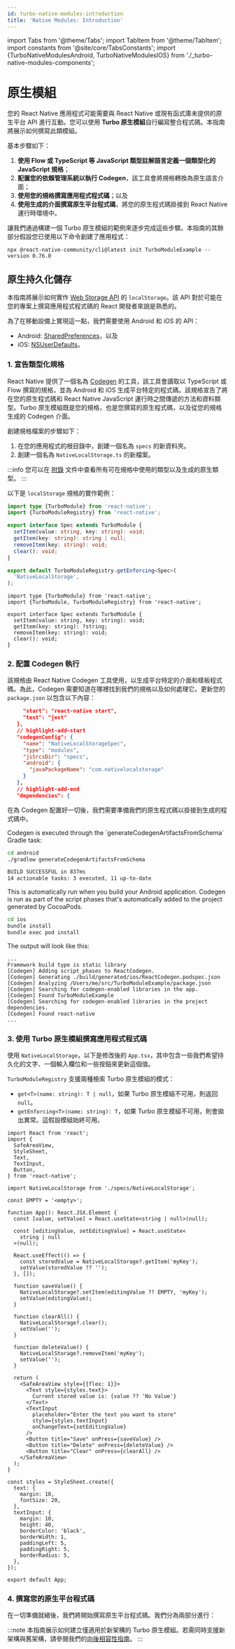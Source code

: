 ```yaml
---
id: turbo-native-modules-introduction
title: 'Native Modules: Introduction'
---
```


import Tabs from '@theme/Tabs'; import TabItem from '@theme/TabItem'; import constants from '@site/core/TabsConstants';
import {TurboNativeModulesAndroid, TurboNativeModulesIOS} from './\_turbo-native-modules-components';

# 原生模組

您的 React Native 應用程式可能需要與 React Native 或現有函式庫未提供的原生平台 API 進行互動。您可以使用 **Turbo 原生模組**自行編寫整合程式碼。本指南將展示如何撰寫此類模組。

基本步驟如下：

1. **使用 Flow 或 TypeScript 等 JavaScript 類型註解語言定義一個類型化的 JavaScript 規格**；
2. **配置您的依賴管理系統以執行 Codegen**，該工具會將規格轉換為原生語言介面；
3. **使用您的規格撰寫應用程式程式碼**；以及
4. **使用生成的介面撰寫原生平台程式碼**，將您的原生程式碼掛接到 React Native 運行時環境中。

讓我們通過構建一個 Turbo 原生模組的範例來逐步完成這些步驟。本指南的其餘部分假設您已使用以下命令創建了應用程式：

```shell
npx @react-native-community/cli@latest init TurboModuleExample --version 0.76.0
```

## 原生持久化儲存

本指南將展示如何實作 [Web Storage API](https://html.spec.whatwg.org/multipage/webstorage.html#dom-localstorage-dev) 的 `localStorage`。該 API 對於可能在您的專案上撰寫應用程式程式碼的 React 開發者來說是熟悉的。

為了在移動設備上實現這一點，我們需要使用 Android 和 iOS 的 API：

- Android: [SharedPreferences](https://developer.android.com/reference/android/content/SharedPreferences)，以及
- iOS: [NSUserDefaults](https://developer.apple.com/documentation/foundation/nsuserdefaults)。

### 1. 宣告類型化規格

React Native 提供了一個名為 [Codegen](/the-new-architecture/what-is-codegen.md) 的工具，該工具會讀取以 TypeScript 或 Flow 撰寫的規格，並為 Android 和 iOS 生成平台特定的程式碼。該規格宣告了將在您的原生程式碼和 React Native JavaScript 運行時之間傳遞的方法和資料類型。Turbo 原生模組既是您的規格，也是您撰寫的原生程式碼，以及從您的規格生成的 Codegen 介面。

創建規格檔案的步驟如下：

1. 在您的應用程式的根目錄中，創建一個名為 `specs` 的新資料夾。
2. 創建一個名為 `NativeLocalStorage.ts` 的新檔案。

:::info
您可以在 [附錄](/appendix.md) 文件中查看所有可在規格中使用的類型以及生成的原生類型。
:::

以下是 `localStorage` 規格的實作範例：

<Tabs groupId="language" queryString defaultValue={constants.defaultJavaScriptSpecLanguage} values={constants.javaScriptSpecLanguages}>
<TabItem value="typescript">

```typescript title="specs/NativeLocalStorage.ts"
import type {TurboModule} from 'react-native';
import {TurboModuleRegistry} from 'react-native';

export interface Spec extends TurboModule {
  setItem(value: string, key: string): void;
  getItem(key: string): string | null;
  removeItem(key: string): void;
  clear(): void;
}

export default TurboModuleRegistry.getEnforcing<Spec>(
  'NativeLocalStorage',
);
```

</TabItem>
<TabItem value="flow">

```flow title="NativeLocalStorage.js"
import type {TurboModule} from 'react-native';
import {TurboModule, TurboModuleRegistry} from 'react-native';

export interface Spec extends TurboModule {
  setItem(value: string, key: string): void;
  getItem(key: string): ?string;
  removeItem(key: string): void;
  clear(): void;
}
```

</TabItem>
</Tabs>

### 2. 配置 Codegen 執行

該規格由 React Native Codegen 工具使用，以生成平台特定的介面和樣板程式碼。為此，Codegen 需要知道在哪裡找到我們的規格以及如何處理它。更新您的 `package.json` 以包含以下內容：

```json title="package.json"
     "start": "react-native start",
     "test": "jest"
   },
   // highlight-add-start
   "codegenConfig": {
     "name": "NativeLocalStorageSpec",
     "type": "modules",
     "jsSrcsDir": "specs",
     "android": {
       "javaPackageName": "com.nativelocalstorage"
     }
   },
   // highlight-add-end
   "dependencies": {
```

在為 Codegen 配置好一切後，我們需要準備我們的原生程式碼以掛接到生成的程式碼中。

<Tabs groupId="platforms" queryString defaultValue={constants.defaultPlatform}>
<TabItem value="android" label="Android">
Codegen is executed through the `generateCodegenArtifactsFromSchema` Gradle task:

```bash
cd android
./gradlew generateCodegenArtifactsFromSchema

BUILD SUCCESSFUL in 837ms
14 actionable tasks: 3 executed, 11 up-to-date
```

This is automatically run when you build your Android application.
</TabItem>
<TabItem value="ios" label="iOS">
Codegen is run as part of the script phases that's automatically added to the project generated by CocoaPods.

```bash
cd ios
bundle install
bundle exec pod install
```

The output will look like this:

```shell
...
Framework build type is static library
[Codegen] Adding script_phases to ReactCodegen.
[Codegen] Generating ./build/generated/ios/ReactCodegen.podspec.json
[Codegen] Analyzing /Users/me/src/TurboModuleExample/package.json
[Codegen] Searching for codegen-enabled libraries in the app.
[Codegen] Found TurboModuleExample
[Codegen] Searching for codegen-enabled libraries in the project dependencies.
[Codegen] Found react-native
...
```

</TabItem>
</Tabs>

### 3. 使用 Turbo 原生模組撰寫應用程式程式碼

使用 `NativeLocalStorage`，以下是修改後的 `App.tsx`，其中包含一些我們希望持久化的文字、一個輸入欄位和一些按鈕來更新這個值。

`TurboModuleRegistry` 支援兩種檢索 Turbo 原生模組的模式：

- `get<T>(name: string): T | null`，如果 Turbo 原生模組不可用，則返回 `null`。
- `getEnforcing<T>(name: string): T`，如果 Turbo 原生模組不可用，則會拋出異常。這假設模組始終可用。

```tsx title="App.tsx"
import React from 'react';
import {
  SafeAreaView,
  StyleSheet,
  Text,
  TextInput,
  Button,
} from 'react-native';

import NativeLocalStorage from './specs/NativeLocalStorage';

const EMPTY = '<empty>';

function App(): React.JSX.Element {
  const [value, setValue] = React.useState<string | null>(null);

  const [editingValue, setEditingValue] = React.useState<
    string | null
  >(null);

  React.useEffect(() => {
    const storedValue = NativeLocalStorage?.getItem('myKey');
    setValue(storedValue ?? '');
  }, []);

  function saveValue() {
    NativeLocalStorage?.setItem(editingValue ?? EMPTY, 'myKey');
    setValue(editingValue);
  }

  function clearAll() {
    NativeLocalStorage?.clear();
    setValue('');
  }

  function deleteValue() {
    NativeLocalStorage?.removeItem('myKey');
    setValue('');
  }

  return (
    <SafeAreaView style={{flex: 1}}>
      <Text style={styles.text}>
        Current stored value is: {value ?? 'No Value'}
      </Text>
      <TextInput
        placeholder="Enter the text you want to store"
        style={styles.textInput}
        onChangeText={setEditingValue}
      />
      <Button title="Save" onPress={saveValue} />
      <Button title="Delete" onPress={deleteValue} />
      <Button title="Clear" onPress={clearAll} />
    </SafeAreaView>
  );
}

const styles = StyleSheet.create({
  text: {
    margin: 10,
    fontSize: 20,
  },
  textInput: {
    margin: 10,
    height: 40,
    borderColor: 'black',
    borderWidth: 1,
    paddingLeft: 5,
    paddingRight: 5,
    borderRadius: 5,
  },
});

export default App;
```

### 4. 撰寫您的原生平台程式碼

在一切準備就緒後，我們將開始撰寫原生平台程式碼。我們分為兩部分進行：

:::note
本指南展示如何建立僅適用於新架構的 Turbo 原生模組。若需同時支援新架構與舊架構，請參閱我們的[向後相容性指南](https://github.com/reactwg/react-native-new-architecture/blob/main/docs/backwards-compat.md)。
:::

<Tabs groupId="platforms" queryString defaultValue={constants.defaultPlatform}>
    <TabItem value="android" label="Android">
        <TurboNativeModulesAndroid />
    </TabItem>
    <TabItem value="ios" label="iOS">
        <TurboNativeModulesIOS/>
    </TabItem>
</Tabs>